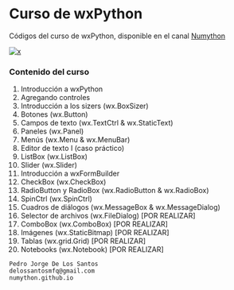 # Curso de wxPython

Códigos del curso de wxPython, disponible en el canal [Numython](http://www.youtube.com/user/lab2dls)

[![x](https://i.ytimg.com/vi/Ha1A7PuXcwA/hqdefault.jpg?sqp=-oaymwEXCNACELwBSFryq4qpAwkIARUAAIhCGAE=&rs=AOn4CLDW5lHeqBuLXWv8yl1_Zzn_jhq4kA)](https://www.youtube.com/playlist?list=PLjApqg2Zsw32zpQRLImqvVHXXbt0VnNTy)

### Contenido del curso

1. Introducción a wxPython
2. Agregando controles
3. Introducción a los sizers (wx.BoxSizer)
4. Botones (wx.Button)
5. Campos de texto (wx.TextCtrl & wx.StaticText)
6. Paneles (wx.Panel)
7. Menús (wx.Menu & wx.MenuBar)
8. Editor de texto I (caso práctico)
9. ListBox (wx.ListBox)
10. Slider (wx.Slider)
11. Introducción a wxFormBuilder
12. CheckBox (wx.CheckBox)
13. RadioButton y RadioBox (wx.RadioButton & wx.RadioBox)
14. SpinCtrl (wx.SpinCtrl) 
15. Cuadros de diálogos (wx.MessageBox & wx.MessageDialog)
16. Selector de archivos (wx.FileDialog) [POR REALIZAR]
17. ComboBox (wx.ComboBox) [POR REALIZAR]
18. Imágenes (wx.StaticBitmap) [POR REALIZAR]
19. Tablas (wx.grid.Grid) [POR REALIZAR]
20. Notebooks (wx.Notebook) [POR REALIZAR]

```
Pedro Jorge De Los Santos
delossantosmfq@gmail.com
numython.github.io
```